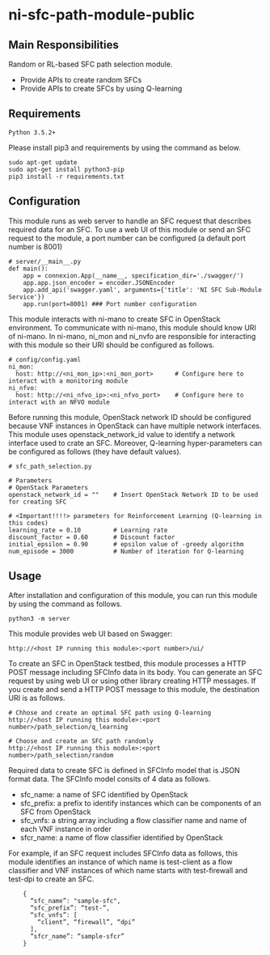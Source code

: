 # ni-sfc-path-module-public

## Main Responsibilities
Random or RL-based SFC path selection module.
- Provide APIs to create random SFCs
- Provide APIs to create SFCs by using Q-learning

## Requirements
```
Python 3.5.2+
```

Please install pip3 and requirements by using the command as below.
```
sudo apt-get update
sudo apt-get install python3-pip
pip3 install -r requirements.txt
```

## Configuration
This module runs as web server to handle an SFC request that describes required data for an SFC.
To use a web UI of this module or send an SFC request to the module, a port number can be configured (a default port number is 8001)

```
# server/__main__.py
def main():
    app = connexion.App(__name__, specification_dir='./swagger/')
    app.app.json_encoder = encoder.JSONEncoder
    app.add_api('swagger.yaml', arguments={'title': 'NI SFC Sub-Module Service'})
    app.run(port=8001) ### Port number configuration
```

This module interacts with ni-mano to create SFC in OpenStack environment.
To communicate with ni-mano, this module should know URI of ni-mano.
In ni-mano, ni_mon and ni_nvfo are responsible for interacting with this module so their URI should be configured as follows.

```
# config/config.yaml
ni_mon:
  host: http://<ni_mon_ip>:<ni_mon_port>      # Configure here to interact with a monitoring module
ni_nfvo:
  host: http://<ni_nfvo_ip>:<ni_nfvo_port>    # Configure here to interact with an NFVO module
```

Before running this module, OpenStack network ID should be configured because VNF instances in OpenStack can have multiple network interfaces.
This module uses openstack_network_id value to identify a network interface used to crate an SFC.
Moreover, Q-learning hyper-parameters can be configured as follows (they have default values).

```
# sfc_path_selection.py

# Parameters
# OpenStack Parameters
openstack_network_id = ""    # Insert OpenStack Network ID to be used for creating SFC

# <Important!!!!> parameters for Reinforcement Learning (Q-learning in this codes)
learning_rate = 0.10         # Learning rate
discount_factor = 0.60       # Discount factor
initial_epsilon = 0.90       # epsilon value of -greedy algorithm
num_episode = 3000           # Number of iteration for Q-learning
```

## Usage

After installation and configuration of this module, you can run this module by using the command as follows.

```
python3 -m server
```

This module provides web UI based on Swagger:

```
http://<host IP running this module>:<port number>/ui/
```

To create an SFC in OpenStack testbed, this module processes a HTTP POST message including SFCInfo data in its body.
You can generate an SFC request by using web UI or using other library creating HTTP messages.
If you create and send a HTTP POST message to this module, the destination URI is as follows.

```
# Chhose and create an optimal SFC path using Q-learning
http://<host IP running this module>:<port number>/path_selection/q_learning

# Choose and create an SFC path randomly
http://<host IP running this module>:<port number>/path_selection/random
```

Required data to create SFC is defined in SFCInfo model that is JSON format data.
The SFCInfo model consits of 4 data as follows.

- sfc_name: a name of SFC identified by OpenStack
- sfc_prefix: a prefix to identify instances which can be components of an SFC from OpenStack
- sfc_vnfs: a string array including a flow classifier name and name of each VNF instance in order
- sfcr_name: a name of flow classifier identified by OpenStack

For example, if an SFC request includes SFCInfo data as follows, this module identifies an instance of which name is test-client as a flow classifier and VNF instances of which name starts with test-firewall and test-dpi to create an SFC.

```
    {
      “sfc_name”: "sample-sfc",
      “sfc_prefix”: “test-”,
      “sfc_vnfs”: [
        “client”, “firewall”, “dpi”
      ],
      “sfcr_name”: “sample-sfcr”
    }
```

